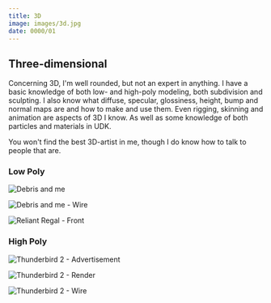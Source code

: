 ```yaml
---
title: 3D
image: images/3d.jpg
date: 0000/01
---
```


## Three-dimensional

Concerning 3D, I'm well rounded, but not an expert in anything. I have a basic knowledge of both low- and high-poly modeling, both subdivision and sculpting. I also know what diffuse, specular, glossiness, height, bump and normal maps are and how to make and use them. Even rigging, skinning and animation are aspects of 3D I know. As well as some knowledge of both particles and materials in UDK.

You won't find the best 3D-artist in me, though I do know how to talk to people that are.

### Low Poly

![Debris and me](//farm7.staticflickr.com/6073/6093032335_300cc5b2ef_z.jpg)

![Debris and me - Wire](//farm7.staticflickr.com/6074/6093034201_6398c8715f_z.jpg)

![Reliant Regal - Front](//farm7.staticflickr.com/6194/6093565780_f36a33228a_z.jpg)


### High Poly

![Thunderbird 2 - Advertisement](//farm7.staticflickr.com/6199/6093035619_d74b1269ec_b.jpg)

![Thunderbird 2 - Render](//farm7.staticflickr.com/6066/6093034809_125e7df77c_z.jpg)

![Thunderbird 2 - Wire](//farm7.staticflickr.com/6198/6093035821_b89d234f31_z.jpg)
